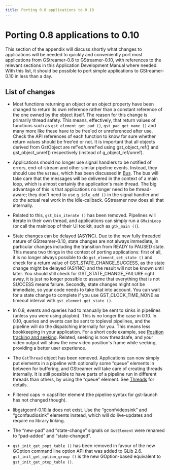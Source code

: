```yaml
---
title: Porting 0.8 applications to 0.10
...
```


# Porting 0.8 applications to 0.10

This section of the appendix will discuss shortly what changes to
applications will be needed to quickly and conveniently port most
applications from GStreamer-0.8 to GStreamer-0.10, with references to
the relevant sections in this Application Development Manual where
needed. With this list, it should be possible to port simple
applications to GStreamer-0.10 in less than a day.

## List of changes

  - Most functions returning an object or an object property have been
    changed to return its own reference rather than a constant reference
    of the one owned by the object itself. The reason for this change is
    primarily thread safety. This means, effectively, that return values
    of functions such as `gst_element_get_pad ()`, `gst_pad_get_name ()`
    and many more like these have to be free'ed or unreferenced after
    use. Check the API references of each function to know for sure
    whether return values should be free'ed or not. It is important that
    all objects derived from GstObject are ref'ed/unref'ed using
    gst\_object\_ref() and gst\_object\_unref() respectively (instead of
    g\_object\_ref/unref).

  - Applications should no longer use signal handlers to be notified of
    errors, end-of-stream and other similar pipeline events. Instead,
    they should use the `GstBus`, which has been discussed in
    [Bus](manual-bus.md). The bus will take care that the messages will
    be delivered in the context of a main loop, which is almost
    certainly the application's main thread. The big advantage of this
    is that applications no longer need to be thread-aware; they don't
    need to use `g_idle_add
                                            ()` in the signal handler and do the actual real work in the
    idle-callback. GStreamer now does all that internally.

  - Related to this, `gst_bin_iterate ()` has been removed. Pipelines
    will iterate in their own thread, and applications can simply run a
    `GMainLoop` (or call the mainloop of their UI toolkit, such as
    `gtk_main
                                            ()`).

  - State changes can be delayed (ASYNC). Due to the new fully threaded
    nature of GStreamer-0.10, state changes are not always immediate, in
    particular changes including the transition from READY to PAUSED
    state. This means two things in the context of porting applications:
    first of all, it is no longer always possible to do
    `gst_element_set_state ()` and check for a return value of
    GST\_STATE\_CHANGE\_SUCCESS, as the state change might be delayed
    (ASYNC) and the result will not be known until later. You should
    still check for GST\_STATE\_CHANGE\_FAILURE right away, it is just
    no longer possible to assume that everything that is not SUCCESS
    means failure. Secondly, state changes might not be immediate, so
    your code needs to take that into account. You can wait for a state
    change to complete if you use GST\_CLOCK\_TIME\_NONE as timeout
    interval with `gst_element_get_state ()`.

  - In 0.8, events and queries had to manually be sent to sinks in
    pipelines (unless you were using playbin). This is no longer the
    case in 0.10. In 0.10, queries and events can be sent to toplevel
    pipelines, and the pipeline will do the dispatching internally for
    you. This means less bookkeeping in your application. For a short
    code example, see [Position tracking and
    seeking](manual-queryevents.md). Related, seeking is now
    threadsafe, and your video output will show the new video position's
    frame while seeking, providing a better user experience.

  - The `GstThread` object has been removed. Applications can now simply
    put elements in a pipeline with optionally some “queue” elements in
    between for buffering, and GStreamer will take care of creating
    threads internally. It is still possible to have parts of a pipeline
    run in different threads than others, by using the “queue” element.
    See [Threads](manual-threads.md) for details.

  - Filtered caps -\> capsfilter element (the pipeline syntax for
    gst-launch has not changed though).

  - libgstgconf-0.10.la does not exist. Use the “gconfvideosink” and
    “gconfaudiosink” elements instead, which will do live-updates and
    require no library linking.

  - The “new-pad” and “state-change” signals on `GstElement` were
    renamed to “pad-added” and “state-changed”.

  - `gst_init_get_popt_table ()` has been removed in favour of the new
    GOption command line option API that was added to GLib 2.6.
    `gst_init_get_option_group ()` is the new GOption-based equivalent
    to `gst_init_get_ptop_table ()`.

